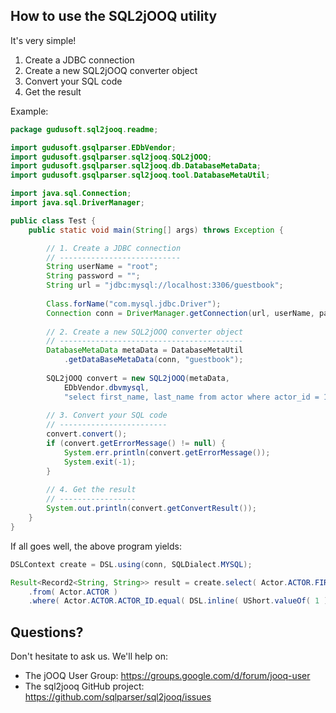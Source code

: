How to use the SQL2jOOQ utility
-------------------------------

It's very simple!

1. Create a JDBC connection
2. Create a new SQL2jOOQ converter object
3. Convert your SQL code
4. Get the result

Example:

```java
package gudusoft.sql2jooq.readme;

import gudusoft.gsqlparser.EDbVendor;
import gudusoft.gsqlparser.sql2jooq.SQL2jOOQ;
import gudusoft.gsqlparser.sql2jooq.db.DatabaseMetaData;
import gudusoft.gsqlparser.sql2jooq.tool.DatabaseMetaUtil;

import java.sql.Connection;
import java.sql.DriverManager;

public class Test {
    public static void main(String[] args) throws Exception {

        // 1. Create a JDBC connection
        // ---------------------------
        String userName = "root";
        String password = "";
        String url = "jdbc:mysql://localhost:3306/guestbook";
        
        Class.forName("com.mysql.jdbc.Driver");
        Connection conn = DriverManager.getConnection(url, userName, password);
        
        // 2. Create a new SQL2jOOQ converter object
        // -----------------------------------------
        DatabaseMetaData metaData = DatabaseMetaUtil
            .getDataBaseMetaData(conn, "guestbook");
            
        SQL2jOOQ convert = new SQL2jOOQ(metaData,
            EDbVendor.dbvmysql,
            "select first_name, last_name from actor where actor_id = 1;");
            
        // 3. Convert your SQL code
        // ------------------------
        convert.convert();
        if (convert.getErrorMessage() != null) {
            System.err.println(convert.getErrorMessage());
            System.exit(-1);
        }
        
        // 4. Get the result
        // -----------------
        System.out.println(convert.getConvertResult());
    }
}

```

If all goes well, the above program yields:

```java
DSLContext create = DSL.using(conn, SQLDialect.MYSQL);

Result<Record2<String, String>> result = create.select( Actor.ACTOR.FIRST_NAME, Actor.ACTOR.LAST_NAME )
    .from( Actor.ACTOR )
    .where( Actor.ACTOR.ACTOR_ID.equal( DSL.inline( UShort.valueOf( 1 ) ) ) ).fetch( );
```


Questions?
----------

Don't hesitate to ask us. We'll help on:

- The jOOQ User Group: https://groups.google.com/d/forum/jooq-user
- The sql2jooq GitHub project: https://github.com/sqlparser/sql2jooq/issues